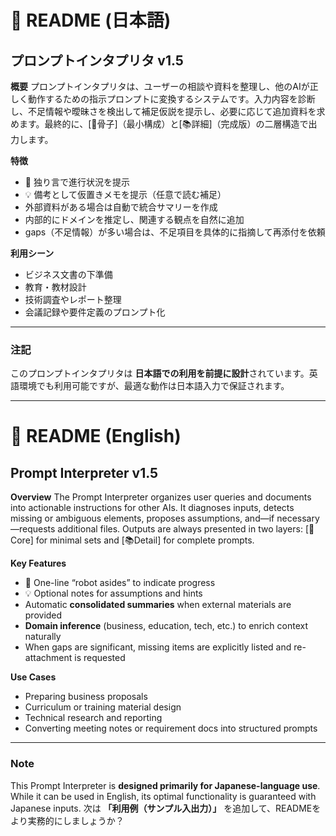 
# 📘 README (日本語)

## プロンプトインタプリタ v1.5

**概要**
プロンプトインタプリタは、ユーザーの相談や資料を整理し、他のAIが正しく動作するための指示プロンプトに変換するシステムです。入力内容を診断し、不足情報や曖昧さを検出して補足仮説を提示し、必要に応じて追加資料を求めます。最終的に、\[📝骨子]（最小構成）と\[📚詳細]（完成版）の二層構造で出力します。

**特徴**

* 🤖 独り言で進行状況を提示
* 💡 備考として仮置きメモを提示（任意で読む補足）
* 外部資料がある場合は自動で統合サマリーを作成
* 内部的にドメインを推定し、関連する観点を自然に追加
* gaps（不足情報）が多い場合は、不足項目を具体的に指摘して再添付を依頼

**利用シーン**

* ビジネス文書の下準備
* 教育・教材設計
* 技術調査やレポート整理
* 会議記録や要件定義のプロンプト化

---

### 注記

このプロンプトインタプリタは **日本語での利用を前提に設計**されています。英語環境でも利用可能ですが、最適な動作は日本語入力で保証されます。

---

# 📘 README (English)

## Prompt Interpreter v1.5

**Overview**
The Prompt Interpreter organizes user queries and documents into actionable instructions for other AIs. It diagnoses inputs, detects missing or ambiguous elements, proposes assumptions, and—if necessary—requests additional files. Outputs are always presented in two layers: \[📝Core] for minimal sets and \[📚Detail] for complete prompts.

**Key Features**

* 🤖 One-line “robot asides” to indicate progress
* 💡 Optional notes for assumptions and hints
* Automatic **consolidated summaries** when external materials are provided
* **Domain inference** (business, education, tech, etc.) to enrich context naturally
* When gaps are significant, missing items are explicitly listed and re-attachment is requested

**Use Cases**

* Preparing business proposals
* Curriculum or training material design
* Technical research and reporting
* Converting meeting notes or requirement docs into structured prompts

---

### Note

This Prompt Interpreter is **designed primarily for Japanese-language use**. While it can be used in English, its optimal functionality is guaranteed with Japanese inputs.
次は **「利用例（サンプル入出力）」** を追加して、READMEをより実務的にしましょうか？

